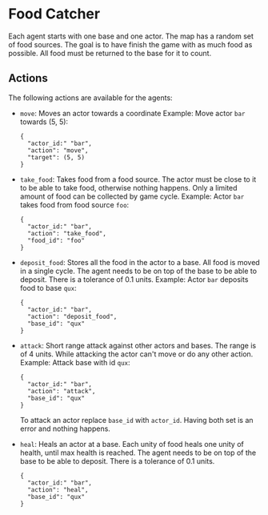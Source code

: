 # Food Catcher

Each agent starts with one base and one actor. The map has a random set of food
sources. The goal is to have finish the game with as much food as possible. All
food must be returned to the base for it to count.

## Actions

The following actions are available for the agents:

- `move`: Moves an actor towards a coordinate
  Example: Move actor `bar` towards (5, 5):
  ```
  {
    "actor_id:" "bar",
    "action": "move",
    "target": (5, 5)
  }
  ```

- `take_food`: Takes food from a food source. The actor must be close to it to
  be able to take food, otherwise nothing happens. Only a limited amount of
  food can be collected by game cycle.
  Example: Actor `bar` takes food from food source `foo`:
  ```
  {
    "actor_id:" "bar",
    "action": "take_food",
    "food_id": "foo"
  }
  ```

- `deposit_food`: Stores all the food in the actor to a base. All food is moved
  in a single cycle. The agent needs to be on top of the base to be able to
  deposit. There is a tolerance of 0.1 units.
  Example: Actor `bar` deposits food to base `qux`:
  ```
  {
    "actor_id:" "bar",
    "action": "deposit_food",
    "base_id": "qux"
  }
  ```

- `attack`: Short range attack against other actors and bases. The range is of
  4 units. While attacking the actor can't move or do any other action.
  Example: Attack base with id `qux`:
  ```
  {
    "actor_id:" "bar",
    "action": "attack",
    "base_id": "qux"
  }
  ```
  To attack an actor replace `base_id`  with `actor_id`. Having both set is an
  error and nothing happens.

- `heal`: Heals an actor at a base. Each unity of food heals one unity of
  health, until max health is reached. The agent needs to be on top of the base
  to be able to deposit. There is a tolerance of 0.1 units.
  ```
  {
    "actor_id:" "bar",
    "action": "heal",
    "base_id": "qux"
  }
  ```
